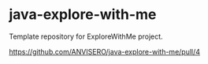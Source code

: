 # java-explore-with-me
Template repository for ExploreWithMe project.

https://github.com/ANVISERO/java-explore-with-me/pull/4

